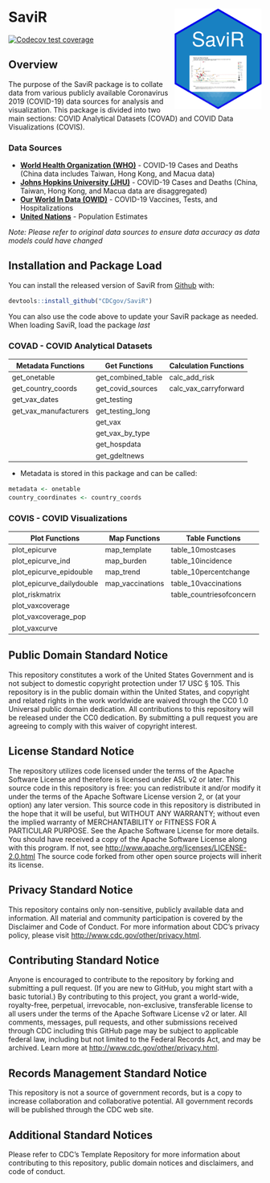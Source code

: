 
<!-- README.md is generated from README.Rmd. Please edit that file -->

# SaviR <img src='logo/hex-SaviR.png' align = "right" height="200" />

<!-- badges: start -->

[![Codecov test
coverage](https://codecov.io/gh/CDCgov/SaviR/branch/master/graph/badge.svg)](https://app.codecov.io/gh/CDCgov/SaviR?branch=master)
<!-- badges: end -->

## Overview

The purpose of the SaviR package is to collate data from various
publicly available Coronavirus 2019 (COVID-19) data sources for analysis
and visualization. This package is divided into two main sections: COVID
Analytical Datasets (COVAD) and COVID Data Visualizations (COVIS).

### Data Sources

-   [**World Health Organization (WHO)**](https://covid19.who.int/) -
    COVID-19 Cases and Deaths (China data includes Taiwan, Hong Kong,
    and Macua data)  
-   [**Johns Hopkins University
    (JHU)**](https://github.com/CSSEGISandData/COVID-19/tree/master/csse_covid_19_data/csse_covid_19_time_series) -
    COVID-19 Cases and Deaths (China, Taiwan, Hong Kong, and Macua data
    are disaggregated)  
-   [**Our World In Data
    (OWID)**](https://github.com/owid/covid-19-data/tree/master/public/data) -
    COVID-19 Vaccines, Tests, and Hospitalizations  
-   [**United
    Nations**](https://population.un.org/wpp/Download/Standard/Population/) -
    Population Estimates

*Note: Please refer to original data sources to ensure data accuracy as
data models could have changed*

## Installation and Package Load

You can install the released version of SaviR from
[Github](https://github.com/CDCGov/SaviR) with:

``` r
devtools::install_github("CDCgov/SaviR")
```

You can also use the code above to update your SaviR package as needed.
When loading SaviR, load the package *last*

### COVAD - COVID Analytical Datasets

| Metadata Functions    | Get Functions      | Calculation Functions |
|-----------------------|--------------------|-----------------------|
| get_onetable          | get_combined_table | calc_add_risk         |
| get_country_coords    | get_covid_sources  | calc_vax_carryforward |
| get_vax_dates         | get_testing        |                       |
| get_vax_manufacturers | get_testing_long   |                       |
|                       | get_vax            |                       |
|                       | get_vax_by_type    |                       |
|                       | get_hospdata       |                       |
|                       | get_gdeltnews      |                       |

-   Metadata is stored in this package and can be called:

``` r
metadata <- onetable  
country_coordinates <- country_coords  
```

### COVIS - COVID Visualizations

| Plot Functions            | Map Functions    | Table Functions          |
|---------------------------|------------------|--------------------------|
| plot_epicurve             | map_template     | table_10mostcases        |
| plot_epicurve_ind         | map_burden       | table_10incidence        |
| plot_epicurve_epidouble   | map_trend        | table_10percentchange    |
| plot_epicurve_dailydouble | map_vaccinations | table_10vaccinations     |
| plot_riskmatrix           |                  | table_countriesofconcern |
| plot_vaxcoverage          |                  |                          |
| plot_vaxcoverage_pop      |                  |                          |
| plot_vaxcurve             |                  |                          |

## Public Domain Standard Notice

This repository constitutes a work of the United States Government and
is not subject to domestic copyright protection under 17 USC § 105. This
repository is in the public domain within the United States, and
copyright and related rights in the work worldwide are waived through
the CC0 1.0 Universal public domain dedication. All contributions to
this repository will be released under the CC0 dedication. By submitting
a pull request you are agreeing to comply with this waiver of copyright
interest.

## License Standard Notice

The repository utilizes code licensed under the terms of the Apache
Software License and therefore is licensed under ASL v2 or later. This
source code in this repository is free: you can redistribute it and/or
modify it under the terms of the Apache Software License version 2, or
(at your option) any later version. This source code in this repository
is distributed in the hope that it will be useful, but WITHOUT ANY
WARRANTY; without even the implied warranty of MERCHANTABILITY or
FITNESS FOR A PARTICULAR PURPOSE. See the Apache Software License for
more details. You should have received a copy of the Apache Software
License along with this program. If not, see
<http://www.apache.org/licenses/LICENSE-2.0.html> The source code forked
from other open source projects will inherit its license.

## Privacy Standard Notice

This repository contains only non-sensitive, publicly available data and
information. All material and community participation is covered by the
Disclaimer and Code of Conduct. For more information about CDC’s privacy
policy, please visit <http://www.cdc.gov/other/privacy.html>.

## Contributing Standard Notice

Anyone is encouraged to contribute to the repository by forking and
submitting a pull request. (If you are new to GitHub, you might start
with a basic tutorial.) By contributing to this project, you grant a
world-wide, royalty-free, perpetual, irrevocable, non-exclusive,
transferable license to all users under the terms of the Apache Software
License v2 or later. All comments, messages, pull requests, and other
submissions received through CDC including this GitHub page may be
subject to applicable federal law, including but not limited to the
Federal Records Act, and may be archived. Learn more at
<http://www.cdc.gov/other/privacy.html>.

## Records Management Standard Notice

This repository is not a source of government records, but is a copy to
increase collaboration and collaborative potential. All government
records will be published through the CDC web site.

## Additional Standard Notices

Please refer to CDC’s Template Repository for more information about
contributing to this repository, public domain notices and disclaimers,
and code of conduct.
